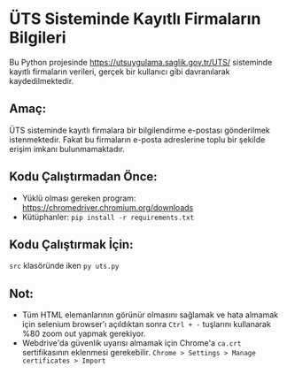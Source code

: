 # ÜTS Sisteminde Kayıtlı Firmaların Bilgileri
Bu Python projesinde https://utsuygulama.saglik.gov.tr/UTS/ sisteminde kayıtlı firmaların verileri, gerçek bir kullanıcı gibi davranılarak kaydedilmektedir.

## Amaç:
ÜTS sisteminde kayıtlı firmalara bir bilgilendirme e-postası gönderilmek istenmektedir. Fakat bu firmaların e-posta adreslerine toplu bir şekilde erişim imkanı bulunmamaktadır.

## Kodu Çalıştırmadan Önce:
- Yüklü olması gereken program: https://chromedriver.chromium.org/downloads
- Kütüphanler: `pip install -r requirements.txt`

## Kodu Çalıştırmak İçin:
`src` klasöründe iken `py uts.py`

## Not:
- Tüm HTML elemanlarının görünür olmasını sağlamak ve hata almamak için selenium browser'ı açıldıktan sonra `Ctrl + -` tuşlarını kullanarak %80 zoom out yapmak gerekiyor.
- Webdrive'da güvenlik uyarısı almamak için Chrome'a `ca.crt` sertifikasının eklenmesi gerekebilir. `Chrome > Settings > Manage certificates > Import`